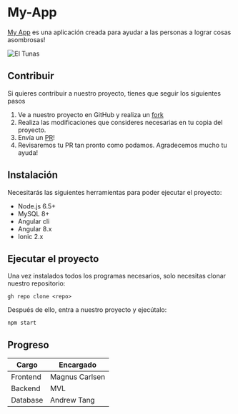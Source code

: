 # My-App
[My App](https://myapp.com.mx/) es una aplicación creada para ayudar a las personas a lograr cosas asombrosas!

![El Tunas](https://preview.redd.it/sk9nb6lgccq31.gif?format=png8&s=4314adede1e763a54cb4b435e3d246da0460d3ae)
## Contribuir
Si quieres contribuir a nuestro proyecto, tienes que seguir los siguientes pasos
  1. Ve a nuestro proyecto en GitHub y realiza un [fork](https://docs.github.com/es/get-started/quickstart/fork-a-repo)
  2. Realiza las modificaciones que consideres necesarias en tu copia del proyecto.
  3. Envía un [PR](https://aprendegit.com/que-es-un-pull-request/)!
  4. Revisaremos tu PR tan pronto como podamos. Agradecemos mucho tu ayuda!

## Instalación
Necesitarás las siguientes herramientas para poder ejecutar el proyecto:
- Node.js 6.5+
- MySQL 8+
- Angular cli
- Angular 8.x
- Ionic 2.x

## Ejecutar el proyecto
Una vez instalados todos los programas necesarios, solo necesitas clonar nuestro repositorio:
```
gh repo clone <repo>
```
Después de ello, entra a nuestro proyecto y ejecútalo:
```
npm start
```

## Progreso
| Cargo | Encargado |
| --- | --- |
| Frontend | Magnus Carlsen |
| Backend | MVL |
| Database | Andrew Tang |
